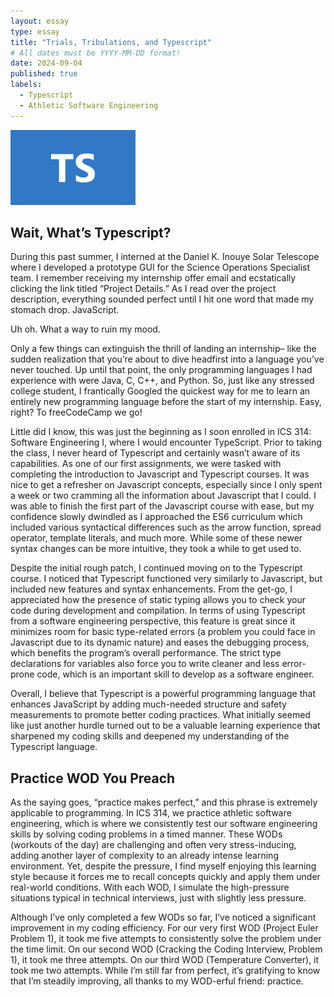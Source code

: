 ```yaml
---
layout: essay
type: essay
title: "Trials, Tribulations, and Typescript"
# All dates must be YYYY-MM-DD format!
date: 2024-09-04
published: true
labels:
  - Typescript
  - Athletic Software Engineering
---
```


<img width="200px" class="rounded float-start pe-4" src="../img/typescript.png">

## Wait, What’s Typescript?
During this past summer, I interned at the Daniel K. Inouye Solar Telescope where I developed a prototype GUI for the Science Operations Specialist team. I remember receiving my internship offer email and ecstatically clicking the link titled “Project Details.” As I read over the project description, everything sounded perfect until I hit one word that made my stomach drop. JavaScript. 

Uh oh. What a way to ruin my mood.

Only a few things can extinguish the thrill of landing an internship– like the sudden realization that you’re about to dive headfirst into a language you’ve never touched. Up until that point, the only programming languages I had experience with were Java, C, C++, and Python. So, just like any stressed college student, I frantically Googled the quickest way for me to learn an entirely new programming language before the start of my internship. Easy, right? To freeCodeCamp we go! 

Little did I know, this was just the beginning as I soon enrolled in ICS 314: Software Engineering I, where I would encounter TypeScript. Prior to taking the class, I never heard of Typescript and certainly wasn’t aware of its capabilities. As one of our first assignments, we were tasked with completing the introduction to Javascript and Typescript courses. It was nice to get a refresher on Javascript concepts, especially since I only spent a week or two cramming all the information about Javascript that I could. I was able to finish the first part of the Javascript course with ease, but my confidence slowly dwindled as I approached the ES6 curriculum which included various syntactical differences such as the arrow function, spread operator, template literals, and much more. While some of these newer syntax changes can be more intuitive, they took a while to get used to.

Despite the initial rough patch, I continued moving on to the Typescript course. I noticed that Typescript functioned very similarly to Javascript, but included new features and syntax enhancements. From the get-go, I appreciated how the presence of static typing allows you to check your code during development and compilation. In terms of using Typescript from a software engineering perspective, this feature is great since it minimizes room for basic type-related errors (a problem you could face in Javascript due to its dynamic nature) and eases the debugging process, which benefits the program’s overall performance. The strict type declarations for variables also force you to write cleaner and less error-prone code, which is an important skill to develop as a software engineer. 

Overall, I believe that Typescript is a powerful programming language that enhances JavaScript by adding much-needed structure and safety measurements to promote better coding practices. What initially seemed like just another hurdle turned out to be a valuable learning experience that sharpened my coding skills and deepened my understanding of the Typescript language.

## Practice WOD You Preach
As the saying goes, “practice makes perfect,” and this phrase is extremely applicable to programming. In ICS 314, we practice athletic software engineering, which is where we consistently test our software engineering skills by solving coding problems in a timed manner. These WODs (workouts of the day) are challenging and often very stress-inducing, adding another layer of complexity to an already intense learning environment. Yet, despite the pressure, I find myself enjoying this learning style because it forces me to recall concepts quickly and apply them under real-world conditions. With each WOD, I simulate the high-pressure situations typical in technical interviews, just with slightly less pressure.

Although I’ve only completed a few WODs so far, I’ve noticed a significant improvement in my coding efficiency. For our very first WOD (Project Euler Problem 1), it took me five attempts to consistently solve the problem under the time limit. On our second WOD (Cracking the Coding Interview, Problem 1), it took me three attempts. On our third WOD (Temperature Converter), it took me two attempts. While I’m still far from perfect, it’s gratifying to know that I’m steadily improving, all thanks to my WOD-erful friend: practice.
